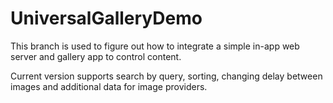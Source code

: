 # UniversalGalleryDemo
This branch is used to figure out how to integrate a simple in-app web server and gallery app to control content.

Current version supports search by query, sorting, changing delay between images and additional data for image providers.
